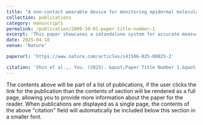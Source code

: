 ```yaml
---
title: "A non-contact wearable device for monitoring epidermal molecular flux"
collection: publications
category: manuscripts
permalink: /publication/2009-10-01-paper-title-number-1
excerpt: 'This paper showcases a satandalone system for accurate measurement of epidermal fluxes of gaseous substances.'
date: 2025-04-10
venue: 'Nature'

paperurl: 'https://www.nature.com/articles/s41586-025-08825-2'

citation: 'Shin et al.,, You. (2025). &quot;Paper Title Number 1.&quot; <i>Journal 1</i>. 1(1).'
---
```

The contents above will be part of a list of publications, if the user clicks the link for the publication than the contents of section will be rendered as a full page, allowing you to provide more information about the paper for the reader. When publications are displayed as a single page, the contents of the above "citation" field will automatically be included below this section in a smaller font.
